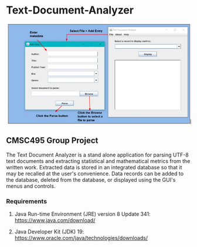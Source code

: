 # Text-Document-Analyzer

![](parser.jpg)

## CMSC495 Group Project

The Text Document Analyzer is a stand alone application for parsing UTF-8 text documents and extracting statistical and mathematical metrics from the written work. Extracted data is stored in an integrated database so that it may be recalled at the user's convenience. Data records can be added to the database, deleted from the database, or displayed using the GUI's menus and controls.

### Requirements

1. Java Run-time Environment (JRE) version 8 Update 341: https://www.java.com/download/

2. Java Developer Kit (JDK) 19: https://www.oracle.com/java/technologies/downloads/
